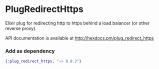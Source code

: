 PlugRedirectHttps
=================

Elixir plug for redirecting http to https behind a load balancer (or other reverse proxy).

API documentation is available at http://hexdocs.pm/plug_redirect_https

### Add as dependency

```elixir
{:plug_redirect_https, "~> 0.0.2"}
```
